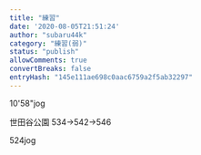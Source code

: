 ```yaml
---
title: "練習"
date: '2020-08-05T21:51:24'
author: "subaru44k"
category: "練習(弱)"
status: "publish"
allowComments: true
convertBreaks: false
entryHash: "145e111ae698c0aac6759a2f5ab32297"
---
```

10'58"jog

世田谷公園
534→542→546

524jog
